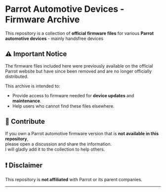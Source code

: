 # Parrot Automotive Devices - Firmware Archive

This repository is a collection of **official firmware files** for various **Parrot automotive devices** - mainly handsfree devices

## ⚠️ Important Notice

The firmware files included here were previously available on the official Parrot website but have since been removed and are no longer officially distributed.

This archive is intended to:
- Provide access to firmware needed for **device updates** and **maintenance**.
- Help users who cannot find these files elsewhere.

## 💬 Contribute

If you own a Parrot automotive firmware version that is **not available in this repository**,  
please open a discussion and share the information.  
I will gladly add it to the collection to help others.

## ❗ Disclaimer

This repository is **not affiliated** with Parrot or its parent companies.  

---

